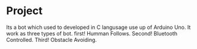 # Project
Its a bot which used to developed in C langusage use up of Arduino Uno.
It work as three types of bot.
first! Humman Follows.
Second! Bluetooth Controlled.
Third! Obstacle Avoiding.
